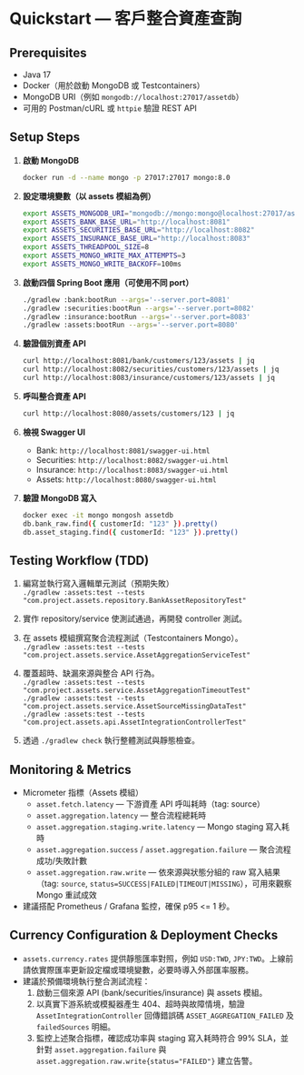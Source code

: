 # Quickstart — 客戶整合資產查詢

## Prerequisites

- Java 17
- Docker（用於啟動 MongoDB 或 Testcontainers）
- MongoDB URI（例如 `mongodb://localhost:27017/assetdb`）
- 可用的 Postman/cURL 或 `httpie` 驗證 REST API

## Setup Steps

1. **啟動 MongoDB**
   ```bash
   docker run -d --name mongo -p 27017:27017 mongo:8.0
   ```

2. **設定環境變數（以 assets 模組為例）**
   ```bash
   export ASSETS_MONGODB_URI="mongodb://mongo:mongo@localhost:27017/assetdb?authSource=admin"
   export ASSETS_BANK_BASE_URL="http://localhost:8081"
   export ASSETS_SECURITIES_BASE_URL="http://localhost:8082"
   export ASSETS_INSURANCE_BASE_URL="http://localhost:8083"
   export ASSETS_THREADPOOL_SIZE=8
   export ASSETS_MONGO_WRITE_MAX_ATTEMPTS=3
   export ASSETS_MONGO_WRITE_BACKOFF=100ms
   ```

3. **啟動四個 Spring Boot 應用（可使用不同 port）**
   ```bash
   ./gradlew :bank:bootRun --args='--server.port=8081'
   ./gradlew :securities:bootRun --args='--server.port=8082'
   ./gradlew :insurance:bootRun --args='--server.port=8083'
   ./gradlew :assets:bootRun --args='--server.port=8080'
   ```

4. **驗證個別資產 API**
   ```bash
   curl http://localhost:8081/bank/customers/123/assets | jq
   curl http://localhost:8082/securities/customers/123/assets | jq
   curl http://localhost:8083/insurance/customers/123/assets | jq
   ```

5. **呼叫整合資產 API**
   ```bash
   curl http://localhost:8080/assets/customers/123 | jq
   ```

6. **檢視 Swagger UI**
   - Bank: `http://localhost:8081/swagger-ui.html`
   - Securities: `http://localhost:8082/swagger-ui.html`
   - Insurance: `http://localhost:8083/swagger-ui.html`
   - Assets: `http://localhost:8080/swagger-ui.html`

7. **驗證 MongoDB 寫入**
   ```bash
   docker exec -it mongo mongosh assetdb
   db.bank_raw.find({ customerId: "123" }).pretty()
   db.asset_staging.find({ customerId: "123" }).pretty()
   ```

## Testing Workflow (TDD)

1. 編寫並執行寫入邏輯單元測試（預期失敗）  
   `./gradlew :assets:test --tests "com.project.assets.repository.BankAssetRepositoryTest"`

2. 實作 repository/service 使測試通過，再開發 controller 測試。

3. 在 assets 模組撰寫聚合流程測試（Testcontainers Mongo）。  
   `./gradlew :assets:test --tests "com.project.assets.service.AssetAggregationServiceTest"`

4. 覆蓋超時、缺漏來源與整合 API 行為。  
   `./gradlew :assets:test --tests "com.project.assets.service.AssetAggregationTimeoutTest"`  
   `./gradlew :assets:test --tests "com.project.assets.service.AssetSourceMissingDataTest"`  
   `./gradlew :assets:test --tests "com.project.assets.api.AssetIntegrationControllerTest"`

4. 透過 `./gradlew check` 執行整體測試與靜態檢查。

## Monitoring & Metrics

- Micrometer 指標（Assets 模組）
  - `asset.fetch.latency` — 下游資產 API 呼叫耗時（tag: source）
  - `asset.aggregation.latency` — 整合流程總耗時
  - `asset.aggregation.staging.write.latency` — Mongo staging 寫入耗時
  - `asset.aggregation.success` / `asset.aggregation.failure` — 聚合流程成功/失敗計數
  - `asset.aggregation.raw.write` — 依來源與狀態分組的 raw 寫入結果（tag: `source`, `status=SUCCESS|FAILED|TIMEOUT|MISSING`），可用來觀察 Mongo 重試成效
- 建議搭配 Prometheus / Grafana 監控，確保 p95 <= 1 秒。

## Currency Configuration & Deployment Checks

- `assets.currency.rates` 提供靜態匯率對照，例如 `USD:TWD`, `JPY:TWD`。上線前請依實際匯率更新設定檔或環境變數，必要時導入外部匯率服務。
- 建議於預備環境執行整合測試流程：
  1. 啟動三個來源 API (bank/securities/insurance) 與 assets 模組。
  2. 以真實下游系統或模擬器產生 404、超時與故障情境，驗證 `AssetIntegrationController` 回傳錯誤碼 `ASSET_AGGREGATION_FAILED` 及 `failedSources` 明細。
  3. 監控上述聚合指標，確認成功率與 staging 寫入耗時符合 99% SLA，並針對 `asset.aggregation.failure` 與 `asset.aggregation.raw.write{status="FAILED"}` 建立告警。
